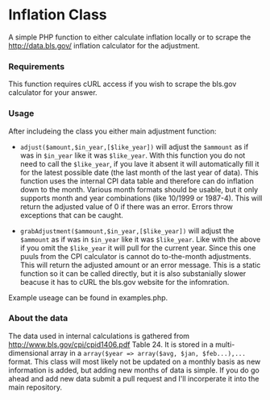 # Inflation Class

A simple PHP function to either calculate inflation locally or to scrape the http://data.bls.gov/ inflation calculator for the adjustment.

### Requirements
This function requires cURL access if you wish to scrape the bls.gov calculator for your answer.

### Usage
After includeing the class you either main adjustment function:

- `adjust($amount,$in_year,[$like_year])` will adjust the `$ammount` as if was in `$in_year` like it was `$like_year`. With this function you do not need to call the `$like_year`, if you lave it absent it will automatically fill it for the latest possible date (the last month of the last year of data). This function uses the internal CPI data table and therefore can do inflation down to the month. Various month formats should be usable, but it only supports month and year combinations (like 10/1999 or 1987-4). This will return the adjusted value of 0 if there was an error. Errors throw exceptions that can be caught.

- `grabAdjustment($ammount,$in_year,[$like_year])`  will adjust the `$ammount` as if was in `$in_year` like it was `$like_year`. Like with the above if you omit the `$like_year` it will pull for the current year. Since this one puuls from the CPI calculator is cannot do to-the-month adjustments. This will return the adjusted amount or an error message. This is a static function so it can be called directly, but it is also substanially slower beacuse it has to cURL the bls.gov website for the infomration.

Example useage can be found in examples.php. 

### About the data
The data used in internal calculations is gathered from http://www.bls.gov/cpi/cpid1406.pdf Table 24. It is stored in a multi-dimensional array in a `array($year => array($avg, $jan, $feb...),...` format. This class will most likely not be updated on a monthly basis as new information is added, but adding new months of data is simple. If you do go ahead and add new data submit a pull request and I'll incorperate it into the main repository.